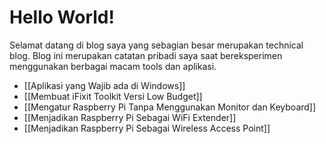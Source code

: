 # Hello World!
Selamat datang di blog saya yang sebagian besar merupakan technical blog. Blog ini merupakan catatan pribadi saya saat bereksperimen menggunakan berbagai macam tools dan aplikasi.

- [[Aplikasi yang Wajib ada di Windows]]
- [[Membuat iFixit Toolkit Versi Low Budget]]
- [[Mengatur Raspberry Pi Tanpa Menggunakan Monitor dan Keyboard]]
- [[Menjadikan Raspberry Pi Sebagai WiFi Extender]]
- [[Menjadikan Raspberry Pi Sebagai Wireless Access Point]]